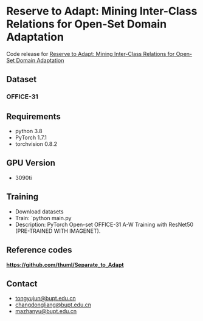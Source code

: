 # Reserve to Adapt: Mining Inter-Class Relations for Open-Set Domain Adaptation
Code release for [Reserve to Adapt: Mining Inter-Class Relations for Open-Set Domain Adaptation](https://ieeexplore.ieee.org/document/10902069)

## Dataset
### OFFICE-31

## Requirements 

- python 3.8
- PyTorch 1.7.1
- torchvision 0.8.2


## GPU Version

- 3090ti

## Training

- Download datasets
- Train: `python main.py  
- Description: PyTorch Open-set OFFICE-31 A-W Training with ResNet50 (PRE-TRAINED WITH IMAGENET).


## Reference codes
**https://github.com/thuml/Separate_to_Adapt**



## Contact
- tongyujun@bupt.edu.cn
- changdongliang@bupt.edu.cn
- mazhanyu@bupt.edu.cn
